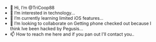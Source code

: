 - 👋 Hi, I’m @TriCoop88
- 👀 I’m interested in technology...
- 🌱 I’m currently learning limited iOS features...
- 💞️ I’m looking to collaborate on Getting phone checked out because I think Ive been hacked by Pegusis...
- 📫 How to reach me here and if you pan out I'll contact you..

<!---
TriCoop88/TriCoop88 is a ✨ special ✨ repository because its `README.md` (this file) appears on your GitHub profile.
You can click the Preview link to take a look at your changes.
--->
